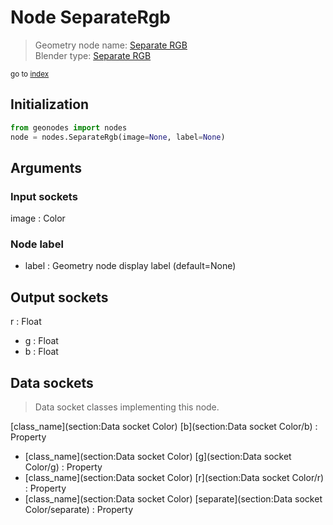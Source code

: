 
# Node SeparateRgb

> Geometry node name: [Separate RGB](https://docs.blender.org/manual/en/latest/modeling/geometry_nodes/material/separate_rgb.html)<br>
  Blender type: [Separate RGB](https://docs.blender.org/api/current/bpy.types.ShaderNodeSeparateRGB.html)
  
<sub>go to [index](/docs/index.md)</sub>

## Initialization

```python
from geonodes import nodes
node = nodes.SeparateRgb(image=None, label=None)
```



## Arguments


### Input sockets

image : Color

### Node label

- label : Geometry node display label (default=None)

## Output sockets

r : Float
- g : Float
- b : Float

## Data sockets

> Data socket classes implementing this node.
  
[class_name](section:Data socket Color) [b](section:Data socket Color/b) : Property
- [class_name](section:Data socket Color) [g](section:Data socket Color/g) : Property
- [class_name](section:Data socket Color) [r](section:Data socket Color/r) : Property
- [class_name](section:Data socket Color) [separate](section:Data socket Color/separate) : Property
  
